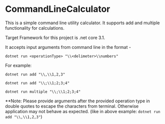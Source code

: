 # CommandLineCalculator

This is a simple command line utility calculator. It supports add and multiple functionality for calculations.

Target Framework for this project is  .net core 3.1.

It accepts input arguments from command line in the format -

```
dotnet run <operationType> "\\<delimeter>\\numbers"
```
For example:

```
dotnet run add "\\,\\1,2,3"

dotnet run add "\\;\\1;2;3;4"

dotnet run multiple "\\;\\1;2;3;4"
```

**Note: Please provide arguments after the provided operation type in double quotes to escape the characters from terminal.
Otherwise application may not behave as expected.
(like in above example: ```dotnet run add "\\,\\1,2,3"```)

